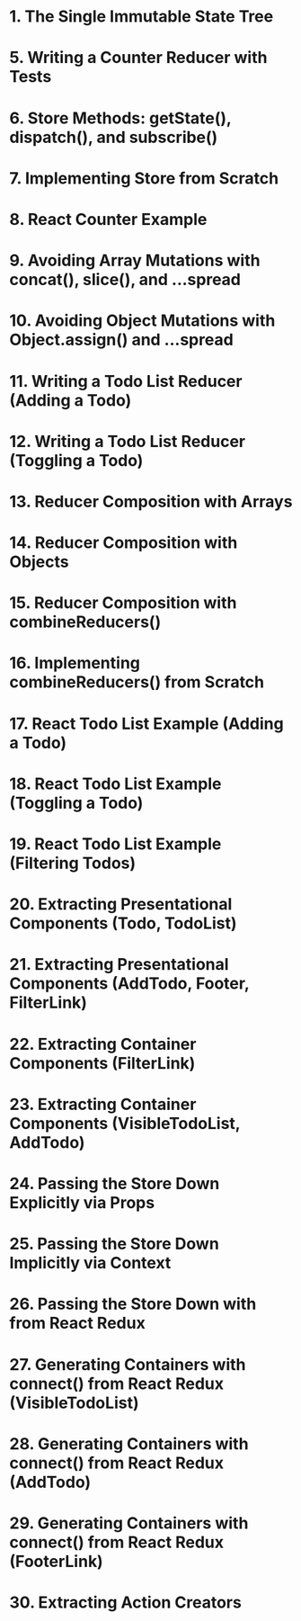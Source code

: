# 1. The Single Immutable State Tree

# 5. Writing a Counter Reducer with Tests
# 6. Store Methods: getState(), dispatch(), and subscribe()
# 7. Implementing Store from Scratch
# 8. React Counter Example
# 9. Avoiding Array Mutations with concat(), slice(), and ...spread
# 10. Avoiding Object Mutations with Object.assign() and ...spread
# 11. Writing a Todo List Reducer (Adding a Todo)
# 12. Writing a Todo List Reducer (Toggling a Todo)
# 13. Reducer Composition with Arrays
# 14. Reducer Composition with Objects
# 15. Reducer Composition with combineReducers()
# 16. Implementing combineReducers() from Scratch
# 17. React Todo List Example (Adding a Todo)
# 18. React Todo List Example (Toggling a Todo)
# 19. React Todo List Example (Filtering Todos)
# 20. Extracting Presentational Components (Todo, TodoList)
# 21. Extracting Presentational Components (AddTodo, Footer, FilterLink)
# 22. Extracting Container Components (FilterLink)
# 23. Extracting Container Components (VisibleTodoList, AddTodo)
# 24. Passing the Store Down Explicitly via Props
# 25. Passing the Store Down Implicitly via Context
# 26. Passing the Store Down with <Provider> from React Redux
# 27. Generating Containers with connect() from React Redux (VisibleTodoList)
# 28. Generating Containers with connect() from React Redux (AddTodo)
# 29. Generating Containers with connect() from React Redux (FooterLink)
# 30. Extracting Action Creators
